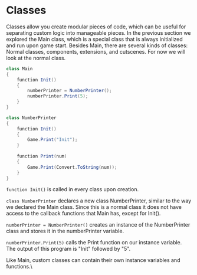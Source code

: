 # Classes

Classes allow you create modular pieces of code, which can be useful for separating custom logic into manageable pieces. In the previous section we explored the Main class, which is a special class that is always initialized and run upon game start. Besides Main, there are several kinds of classes: Normal classes, components, extensions, and cutscenes. For now we will look at the normal class.

```csharp
class Main
{
    function Init()
    {
        numberPrinter = NumberPrinter();
        numberPrinter.Print(5);
    }
}

class NumberPrinter
{
    function Init()
    {
        Game.Print("Init");
    }
    
    function Print(num)
    {
        Game.Print(Convert.ToString(num));
    }
}
```

`function Init()` is called in every class upon creation.

`class NumberPrinter` declares a new class NumberPrinter, similar to the way we declared the Main class. Since this is a normal class it does not have access to the callback functions that Main has, except for Init().&#x20;

`numberPrinter = NumberPrinter()` creates an instance of the NumberPrinter class and stores it in the numberPrinter variable.&#x20;

`numberPrinter.Print(5)` calls the Print function on our instance variable. The output of this program is "Init" followed by "5".

Like Main, custom classes can contain their own instance variables and functions.\
